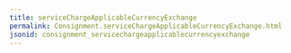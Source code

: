 ```yaml
---
title: serviceChargeApplicableCurrencyExchange
permalink: Consignment.serviceChargeApplicableCurrencyExchange.html
jsonid: consignment_servicechargeapplicablecurrencyexchange
---
```

